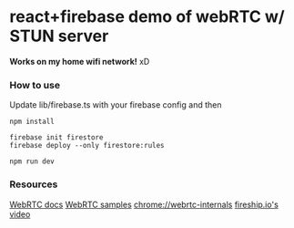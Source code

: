 # react+firebase demo of webRTC w/ STUN server

**Works on my home wifi network!** xD

### How to use

Update lib/firebase.ts with your firebase config and then

```
npm install

firebase init firestore
firebase deploy --only firestore:rules

npm run dev
```

### Resources

[WebRTC docs](https://webrtc.org/)
[WebRTC samples](https://webrtc.github.io/samples/)
[chrome://webrtc-internals](chrome://webrtc-internals)
[fireship.io's video](https://www.youtube.com/watch?v=WmR9IMUD_CY)